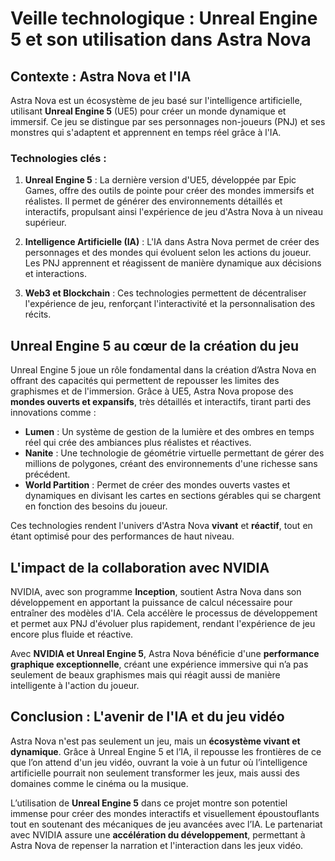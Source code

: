 # Veille technologique : Unreal Engine 5 et son utilisation dans Astra Nova

## Contexte : Astra Nova et l'IA
Astra Nova est un écosystème de jeu basé sur l'intelligence artificielle, utilisant **Unreal Engine 5** (UE5) pour créer un monde dynamique et immersif. Ce jeu se distingue par ses personnages non-joueurs (PNJ) et ses monstres qui s'adaptent et apprennent en temps réel grâce à l'IA.

### Technologies clés :
1. **Unreal Engine 5** : La dernière version d'UE5, développée par Epic Games, offre des outils de pointe pour créer des mondes immersifs et réalistes. Il permet de générer des environnements détaillés et interactifs, propulsant ainsi l'expérience de jeu d'Astra Nova à un niveau supérieur.

2. **Intelligence Artificielle (IA)** : L'IA dans Astra Nova permet de créer des personnages et des mondes qui évoluent selon les actions du joueur. Les PNJ apprennent et réagissent de manière dynamique aux décisions et interactions.

3. **Web3 et Blockchain** : Ces technologies permettent de décentraliser l'expérience de jeu, renforçant l'interactivité et la personnalisation des récits.

## Unreal Engine 5 au cœur de la création du jeu
Unreal Engine 5 joue un rôle fondamental dans la création d’Astra Nova en offrant des capacités qui permettent de repousser les limites des graphismes et de l'immersion. Grâce à UE5, Astra Nova propose des **mondes ouverts et expansifs**, très détaillés et interactifs, tirant parti des innovations comme :

- **Lumen** : Un système de gestion de la lumière et des ombres en temps réel qui crée des ambiances plus réalistes et réactives.
- **Nanite** : Une technologie de géométrie virtuelle permettant de gérer des millions de polygones, créant des environnements d'une richesse sans précédent.
- **World Partition** : Permet de créer des mondes ouverts vastes et dynamiques en divisant les cartes en sections gérables qui se chargent en fonction des besoins du joueur.

Ces technologies rendent l'univers d'Astra Nova **vivant** et **réactif**, tout en étant optimisé pour des performances de haut niveau.

## L'impact de la collaboration avec NVIDIA
NVIDIA, avec son programme **Inception**, soutient Astra Nova dans son développement en apportant la puissance de calcul nécessaire pour entraîner des modèles d'IA. Cela accélère le processus de développement et permet aux PNJ d'évoluer plus rapidement, rendant l'expérience de jeu encore plus fluide et réactive.

Avec **NVIDIA et Unreal Engine 5**, Astra Nova bénéficie d'une **performance graphique exceptionnelle**, créant une expérience immersive qui n’a pas seulement de beaux graphismes mais qui réagit aussi de manière intelligente à l'action du joueur.

## Conclusion : L'avenir de l'IA et du jeu vidéo
Astra Nova n'est pas seulement un jeu, mais un **écosystème vivant et dynamique**. Grâce à Unreal Engine 5 et l’IA, il repousse les frontières de ce que l’on attend d'un jeu vidéo, ouvrant la voie à un futur où l’intelligence artificielle pourrait non seulement transformer les jeux, mais aussi des domaines comme le cinéma ou la musique.

L’utilisation de **Unreal Engine 5** dans ce projet montre son potentiel immense pour créer des mondes interactifs et visuellement époustouflants tout en soutenant des mécaniques de jeu avancées avec l’IA. Le partenariat avec NVIDIA assure une **accélération du développement**, permettant à Astra Nova de repenser la narration et l'interaction dans les jeux vidéo.
